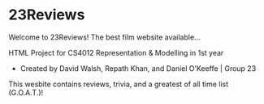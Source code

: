 # 23Reviews
Welcome to 23Reviews! The best film website available...

HTML Project for CS4012 Representation & Modelling in 1st year  

- Created by David Walsh, Repath Khan, and Daniel O’Keeffe | Group 23  

This wesbite contains reviews, trivia, and a greatest of all time list (G.O.A.T.)!
